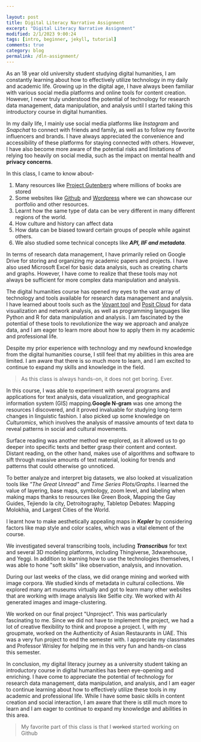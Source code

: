 ```yaml
---

layout: post
title: Digital Literacy Narrative Assignment
excerpt: "Digital Literacy Narrative Assignment"
modified: 2/1/2023 9:00:24
tags: [intro, beginner, jekyll, tutorial]
comments: true
category: blog
permalink: /dln-assignment/
---
```

As an 18 year old university student studying digital humanities, I am constantly learning about how to effectively utilize technology in my daily and academic life. Growing up in the digital age, I have always been familiar with various social media platforms and online tools for content creation. However, I never truly understood the potential of technology for research data management, data manipulation, and analysis until I started taking this introductory course in digital humanities.

In my daily life, I mainly use social media platforms like *Instagram* and *Snapchat* to connect with friends and family, as well as to follow my favorite influencers and brands. I have always appreciated the convenience and accessibility of these platforms for staying connected with others. However, I have also become more aware of the potential risks and limitations of relying too heavily on social media, such as the impact on mental health and **privacy concerns**.

In this class, I came to know about-
1. Many resources like [Project Gutenberg](https://www.gutenberg.org/) where millions of books are stored
2. Some websites like [Github](https://github.com/) and [Wordpress](https://wordpress.com/) where we can showcase our portfolio and other resources. 
3. Learnt how the same type of data can be very different in many different regions of the world.
4. How culture and history can affect data
5. How data can be biased toward certain groups of people while against others. 
6. We also studied some technical concepts like ***API, IIF and metadata***.

In terms of research data management, I have primarily relied on Google Drive for storing and organizing my academic papers and projects. I have also used Microsoft Excel for basic data analysis, such as creating charts and graphs. However, I have come to realize that these tools may not always be sufficient for more complex data manipulation and analysis.

The digital humanities course has opened my eyes to the vast array of technology and tools available for research data management and analysis. I have learned about tools such as the [Voyant tool](https://voyant-tools.org/) and [Posit Cloud](https://posit.cloud/) for data visualization and network analysis, as well as programming languages like Python and R for data manipulation and analysis. I am fascinated by the potential of these tools to revolutionize the way we approach and analyze data, and I am eager to learn more about how to apply them in my academic and professional life.

Despite my prior experience with technology and my newfound knowledge from the digital humanities course, I still feel that my abilities in this area are limited. I am aware that there is so much more to learn, and I am excited to continue to expand my skills and knowledge in the field.
> As this class is always hands-on, it does not get boring. Ever.

In this course, I was able to experiment with several programs and applications for text analysis, data visualization, and geographical information system (GIS) mapping.**Google N-gram** was one among the resources I discovered, and it proved invaluable for studying long-term changes in linguistic fashion. I also picked up some knowledge on *Culturomics*, which involves the analysis of massive amounts of text data to reveal patterns in social and cultural movements.

Surface reading was another method we explored, as it allowed us to go deeper into specific texts and better grasp their content and context. Distant reading, on the other hand, makes use of algorithms and software to sift through massive amounts of text material, looking for trends and patterns that could otherwise go unnoticed.

To better analyze and interpret big datasets, we also looked at visualization tools like *"The Great Unread"* and *Time Series Plots/Graphs*. I learned the value of layering, base maps, symbology, zoom level, and labeling when making maps thanks to resources like Green Book, Mapping the Gay Guides, Tejiendo la city, Detroitography, Tabletop Debates: Mapping Molokhia, and Largest Cities of the World.

I learnt how to make aesthetically appealing maps in ***Kepler*** by considering factors like map style and color scales, which was a vital element of the course.

We investigated several transcribing tools, including ***Transcribus*** for text and several 3D modeling platforms, including Thingiverse, 3dwarehouse, and Yeggi. In addition to learning how to use the technologies themselves, I was able to hone "soft skills" like observation, analysis, and innovation.

During our last weeks of the class, we did orange mining and worked with image corpora. We studied kinds of metadata in cultural collections. We explored many art museums virtually and got to learn many other websites that are working with image analysis like Selfie city. We worked with AI generated images and image-clustering.

We worked on our final project "Unproject". This was particularly fascinating to me. Since we did not have to implement the project, we had a lot of creative flexibility to think and propose a project. I, with my groupmate, worked on the Authenticity of Asian Restaurants in UAE. This was a very fun project to end the semester with. I appreciate my classmates and Professor Wrisley for helping me in this very fun and hands-on class this semester.

In conclusion, my digital literacy journey as a university student taking an introductory course in digital humanities has been eye-opening and enriching. I have come to appreciate the potential of technology for research data management, data manipulation, and analysis, and I am eager to continue learning about how to effectively utilize these tools in my academic and professional life. While I have some basic skills in content creation and social interaction, I am aware that there is still much more to learn and I am eager to continue to expand my knowledge and abilities in this area.

> My favorite part of this class is that I ~~worked~~ started working on Github
